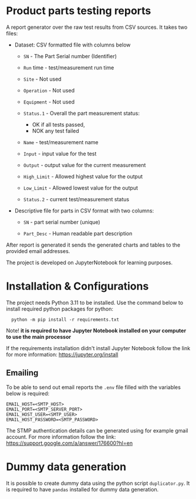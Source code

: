 # Product parts testing reports

A report generator over the raw test results from CSV sources. It takes two files:

- Dataset: CSV formatted file with columns below
    - `SN` - The Part Serial number (Identifier)
    
    - `Run` time - test/measurement run time
    
    - `Site` - Not used
    
    - `Operation` - Not used
    
    - `Equipment` - Not used
    
    - `Status.1` - Overall the part measurement status: 
      - OK if all tests passed,
      - NOK any test failed
    
    - `Name` - test/measurement name
    
    - `Input` - input value for the test
    
    - `Output` - output value for the current measurement
    
    - `High_Limit` - Allowed highest value for the output
    
    - `Low_Limit` - Allowed lowest value for the output
    
    - `Status.2` - current test/measurement status

- Descriptive file for parts in CSV format with two columns:

  - `SN` - part serial number (unique)

  - `Part_Desc` - Human readable part description

After report is generated it sends the generated charts and tables to
the provided email addresses.

The project is developed on JupyterNotebook for learning purposes.

# Installation & Configurations

The project needs Python 3.11 to be installed. Use the command below to install required python packages for python:
```shell
  python -m pip install -r requirements.txt
```

Note! **it is required to have Jupyter Notebook installed on your computer to use the main processor**

If the requirements installation didn't install Jupyter Notebook follow the link for more information: https://jupyter.org/install

## Emailing

To be able to send out email reports the `.env` file filled with the variables below is required:
```dotenv
EMAIL_HOST=<SMTP_HOST>
EMAIL_PORT=<SMTP_SERVER_PORT>
EMAIL_HOST_USER=<SMTP_USER>
EMAIL_HOST_PASSWORD=<SMTP_PASSWORD>
```

The STMP authentication details can be generated using for example gmail account. 
For more information follow the link: https://support.google.com/a/answer/176600?hl=en

# Dummy data generation

It is possible to create dummy data using the python script `duplicator.py`. It is required
to have `pandas` installed for dummy data generation.

